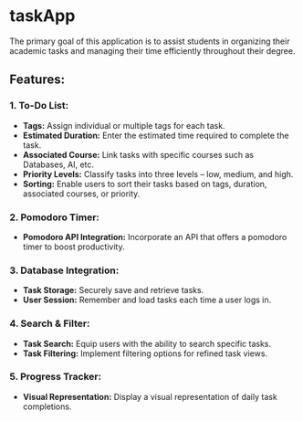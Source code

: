 # taskApp

The primary goal of this application is to assist students in organizing their academic tasks and managing their time efficiently throughout their degree.

## Features:

### 1. To-Do List:
- **Tags:** Assign individual or multiple tags for each task.
- **Estimated Duration:** Enter the estimated time required to complete the task.
- **Associated Course:** Link tasks with specific courses such as Databases, AI, etc.
- **Priority Levels:** Classify tasks into three levels – low, medium, and high.
- **Sorting:** Enable users to sort their tasks based on tags, duration, associated courses, or priority.

### 2. Pomodoro Timer:
- **Pomodoro API Integration:** Incorporate an API that offers a pomodoro timer to boost productivity.

### 3. Database Integration:
- **Task Storage:** Securely save and retrieve tasks.
- **User Session:** Remember and load tasks each time a user logs in.

### 4. Search & Filter:
- **Task Search:** Equip users with the ability to search specific tasks.
- **Task Filtering:** Implement filtering options for refined task views.

### 5. Progress Tracker:
- **Visual Representation:** Display a visual representation of daily task completions.
